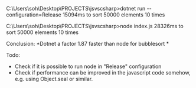 
C:\Users\soh\Desktop\PROJECTS\jsvscsharp>dotnet run --configuration=Release
15094ms to sort 50000 elements 10 times

C:\Users\soh\Desktop\PROJECTS\jsvscsharp>node index.js
28326ms to sort 50000 elements 10 times

Conclusion:
*Dotnet a factor 1.87 faster than node for bubblesort *

Todo:
- Check if it is possible to run node in "Release" configuration
- Check if performance can be improved in the javascript code somehow, e.g. using Object.seal or similar. 
